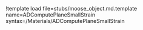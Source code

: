 !template load file=stubs/moose_object.md.template name=ADComputePlaneSmallStrain syntax=/Materials/ADComputePlaneSmallStrain